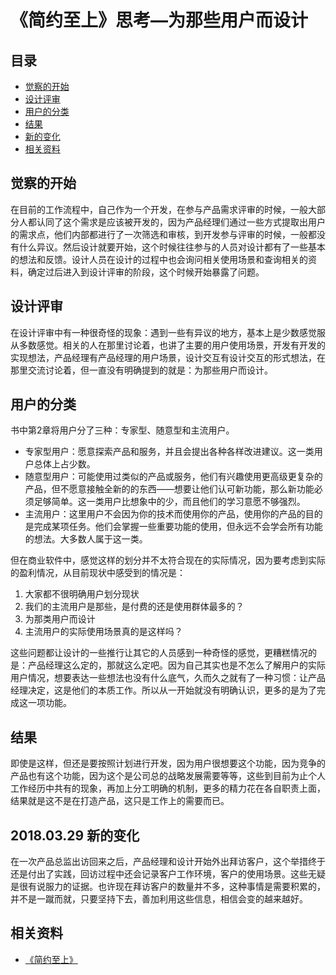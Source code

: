 # 《简约至上》思考—为那些用户而设计
## 目录
- [觉察的开始](#start)
- [设计评审](#design)
- [用户的分类](#type)
- [结果](#result)
- [新的变化](#new)
- [相关资料](#reference)
## <a name="start"></a> 觉察的开始
在目前的工作流程中，自己作为一个开发，在参与产品需求评审的时候，一般大部分人都认同了这个需求是应该被开发的，因为产品经理们通过一些方式提取出用户的需求点，他们内部都进行了一次筛选和审核，到开发参与评审的时候，一般都没有什么异议。然后设计就要开始，这个时候往往参与的人员对设计都有了一些基本的想法和反馈。设计人员在设计的过程中也会询问相关使用场景和查询相关的资料，确定过后进入到设计评审的阶段，这个时候开始暴露了问题。
## <a name="design"></a> 设计评审
在设计评审中有一种很奇怪的现象：遇到一些有异议的地方，基本上是少数感觉服从多数感觉。相关的人在那里讨论着，也讲了主要的用户使用场景，开发有开发的实现想法，产品经理有产品经理的用户场景，设计交互有设计交互的形式想法，在那里交流讨论着，但一直没有明确提到的就是：为那些用户而设计。
## <a name="type"></a> 用户的分类
书中第2章将用户分了三种：专家型、随意型和主流用户。
- 专家型用户：愿意探索产品和服务，并且会提出各种各样改进建议。这一类用户总体上占少数。
- 随意型用户：可能使用过类似的产品或服务，他们有兴趣使用更高级更复杂的产品，但不愿意接触全新的的东西——想要让他们认可新功能，那么新功能必须足够简单。这一类用户比想象中的少，而且他们的学习意愿不够强烈。
- 主流用户：这里用户不会因为你的技术而使用你的产品，使用你的产品的目的是完成某项任务。他们会掌握一些重要功能的使用，但永远不会学会所有功能的想法。大多数人属于这一类。

但在商业软件中，感觉这样的划分并不太符合现在的实际情况，因为要考虑到实际的盈利情况，从目前现状中感受到的情况是：
1. 大家都不很明确用户划分现状
2. 我们的主流用户是那些，是付费的还是使用群体最多的？
3. 为那类用户而设计
4. 主流用户的实际使用场景真的是这样吗？

这些问题都让设计的一些推行让其它的人员感到一种奇怪的感觉，更糟糕情况的是：产品经理这么定的，那就这么定吧。因为自己其实也是不怎么了解用户的实际用户情况，想要表达一些想法也没有什么底气，久而久之就有了一种习惯：让产品经理决定，这是他们的本质工作。所以从一开始就没有明确认识，更多的是为了完成这一项功能。
## <a name="result"></a> 结果
即使是这样，但还是要按照计划进行开发，因为用户很想要这个功能，因为竞争的产品也有这个功能，因为这个是公司总的战略发展需要等等，这些到目前为止个人工作经历中共有的现象，再加上分工明确的机制，更多的精力花在各自职责上面，结果就是这不是在打造产品，这只是工作上的需要而已。

## <a name="new"></a> 2018.03.29 新的变化
在一次产品总监出访回来之后，产品经理和设计开始外出拜访客户，这个举措终于还是付出了实践，回访过程中还会记录客户工作环境，客户的使用场景。这些无疑是很有说服力的证据。也许现在拜访客户的数量并不多，这种事情是需要积累的，并不是一蹴而就，只要坚持下去，善加利用这些信息，相信会变的越来越好。

## <a name="reference"></a> 相关资料
- [《简约至上》](https://book.douban.com/subject/5394309/)


